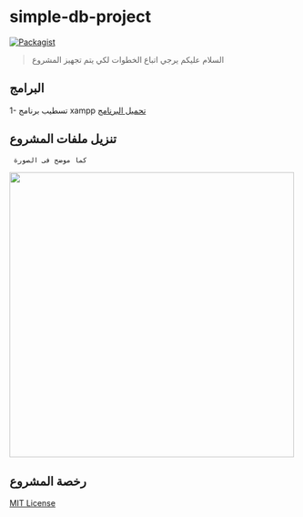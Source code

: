# simple-db-project
[![Packagist](https://img.shields.io/packagist/l/doctrine/orm.svg)](https://github.com/devmohamedamr/simple-db-project/)

> السلام عليكم يرجي اتباع الخطوات لكي يتم تجهيز المشروع

## البرامج
1- تسطيب برنامج xampp
[تحميل البرنامج](https://www.apachefriends.org/download.html)

## تنزيل ملفات المشروع
```sh
 كما موضح فى الصورة
```
[<img src="https://github.com/devmohamedamr/simple-db-project/blob/master/img.png" align="center" width="500" alt="">](https://github.com/devmohamedamr/simple-db-project/)


## رخصة المشروع

[MIT License](https://opensource.org/licenses/MIT)